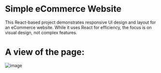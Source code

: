 # Simple eCommerce Website 

This React-based project demonstrates responsive UI design and layout for an eCommerce website. While it uses React for efficiency, the focus is on visual design, not complex features.
# A view of the page:
![image](https://github.com/user-attachments/assets/e6c6f4ec-564b-4b40-8a43-fda7132e08de)
